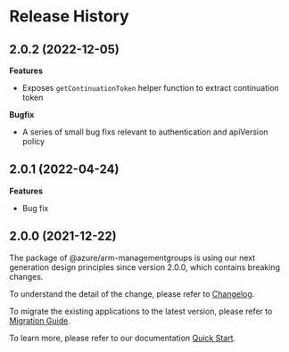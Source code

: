 # Release History

## 2.0.2 (2022-12-05)

**Features**

  - Exposes `getContinuationToken` helper function to extract continuation token

**Bugfix**

  - A series of small bug fixs relevant to authentication and apiVersion policy

## 2.0.1 (2022-04-24)

**Features**

  - Bug fix

## 2.0.0 (2021-12-22)

The package of @azure/arm-managementgroups is using our next generation design principles since version 2.0.0, which contains breaking changes.

To understand the detail of the change, please refer to [Changelog](https://aka.ms/js-track2-changelog).

To migrate the existing applications to the latest version, please refer to [Migration Guide](https://aka.ms/js-track2-migration-guide).

To learn more, please refer to our documentation [Quick Start](https://aka.ms/js-track2-quickstart).
